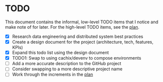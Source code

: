 # TODO

This document contains the informal, low-level TODO items that I notice
and make note of for later. For the high-level TODO items, see the
[plan](./docs/plan.md).

- [x] Research data engineering and distributed system best practices
- [x] Create a design document for the project (architecture, tech, features, KPIs)
- [x] Expand this todo list using the design document
- [x] TODO1: Swap to using cachix/devenv to compose environments
- [ ] Add a more accurate description to the GitHub project
- [ ] Consider swapping to a more descriptive project name
- [ ] Work through the increments in the [plan](./docs/plan.md)
